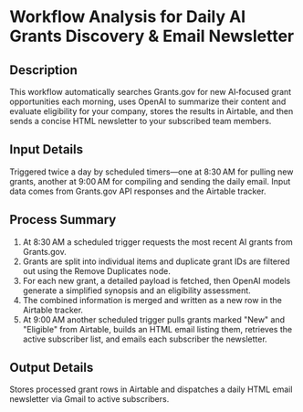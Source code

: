 # Workflow Analysis for Daily AI Grants Discovery & Email Newsletter

## Description
This workflow automatically searches Grants.gov for new AI‑focused grant opportunities each morning, uses OpenAI to summarize their content and evaluate eligibility for your company, stores the results in Airtable, and then sends a concise HTML newsletter to your subscribed team members.

## Input Details
Triggered twice a day by scheduled timers—one at 8:30 AM for pulling new grants, another at 9:00 AM for compiling and sending the daily email. Input data comes from Grants.gov API responses and the Airtable tracker.

## Process Summary
1. At 8:30 AM a scheduled trigger requests the most recent AI grants from Grants.gov.
2. Grants are split into individual items and duplicate grant IDs are filtered out using the Remove Duplicates node.
3. For each new grant, a detailed payload is fetched, then OpenAI models generate a simplified synopsis and an eligibility assessment.
4. The combined information is merged and written as a new row in the Airtable tracker.
5. At 9:00 AM another scheduled trigger pulls grants marked "New" and "Eligible" from Airtable, builds an HTML email listing them, retrieves the active subscriber list, and emails each subscriber the newsletter.

## Output Details
Stores processed grant rows in Airtable and dispatches a daily HTML email newsletter via Gmail to active subscribers.

